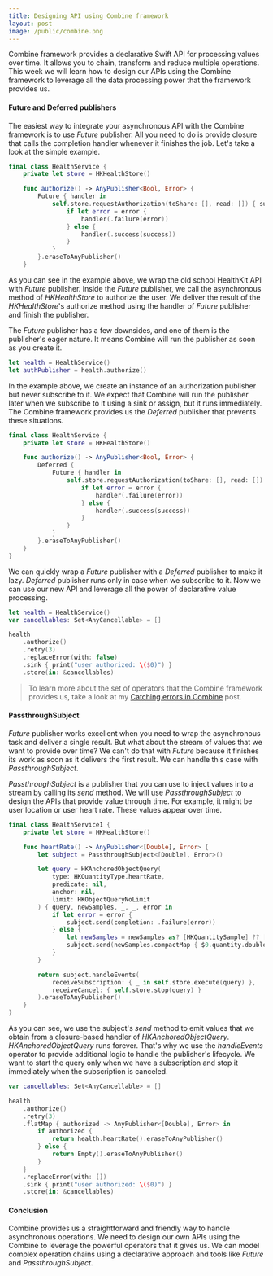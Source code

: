 ```yaml
---
title: Designing API using Combine framework
layout: post
image: /public/combine.png
---
```


Combine framework provides a declarative Swift API for processing values over time. It allows you to chain, transform and reduce multiple operations. This week we will learn how to design our APIs using the Combine framework to leverage all the data processing power that the framework provides us.

#### Future and Deferred publishers
The easiest way to integrate your asynchronous API with the Combine framework is to use *Future* publisher. All you need to do is provide closure that calls the completion handler whenever it finishes the job. Let's take a look at the simple example.

```swift
final class HealthService {
    private let store = HKHealthStore()

    func authorize() -> AnyPublisher<Bool, Error> {
        Future { handler in
            self.store.requestAuthorization(toShare: [], read: []) { success, error in
                if let error = error {
                    handler(.failure(error))
                } else {
                    handler(.success(success))
                }
            }
        }.eraseToAnyPublisher()
    }
```

As you can see in the example above, we wrap the old school HealthKit API with *Future* publisher. Inside the *Future* publisher, we call the asynchronous method of *HKHealthStore* to authorize the user. We deliver the result of the *HKHealthStore*'s authorize method using the handler of *Future* publisher and finish the publisher.

The *Future* publisher has a few downsides, and one of them is the publisher's eager nature. It means Combine will run the publisher as soon as you create it.

```swift
let health = HealthService()
let authPublisher = health.authorize()
```

In the example above, we create an instance of an authorization publisher but never subscribe to it. We expect that Combine will run the publisher later when we subscribe to it using a sink or assign, but it runs immediately. The Combine framework provides us the *Deferred* publisher that prevents these situations.

```swift
final class HealthService {
    private let store = HKHealthStore()

    func authorize() -> AnyPublisher<Bool, Error> {
        Deferred {
            Future { handler in
                self.store.requestAuthorization(toShare: [], read: []) { success, error in
                    if let error = error {
                        handler(.failure(error))
                    } else {
                        handler(.success(success))
                    }
                }
            }
        }.eraseToAnyPublisher()
    }
}
```

We can quickly wrap a *Future* publisher with a *Deferred* publisher to make it lazy. *Deferred* publisher runs only in case when we subscribe to it. Now we can use our new API and leverage all the power of declarative value processing.

```swift
let health = HealthService()
var cancellables: Set<AnyCancellable> = []

health
    .authorize()
    .retry(3)
    .replaceError(with: false)
    .sink { print("user authorized: \($0)") }
    .store(in: &cancellables)
```

> To learn more about the set of operators that the Combine framework provides us, take a look at my [Catching errors in Combine](/2020/04/22/catching-errors-in-combine/) post.

#### PassthroughSubject
*Future* publisher works excellent when you need to wrap the asynchronous task and deliver a single result. But what about the stream of values that we want to provide over time? We can't do that with *Future* because it finishes its work as soon as it delivers the first result. We can handle this case with *PassthroughSubject*.

*PassthroughSubject* is a publisher that you can use to inject values into a stream by calling its *send* method. We will use *PassthroughSubject* to design the APIs that provide value through time. For example, it might be user location or user heart rate. These values appear over time.

```swift
final class HealthService1 {
    private let store = HKHealthStore()

    func heartRate() -> AnyPublisher<[Double], Error> {
        let subject = PassthroughSubject<[Double], Error>()

        let query = HKAnchoredObjectQuery(
            type: HKQuantityType.heartRate,
            predicate: nil,
            anchor: nil,
            limit: HKObjectQueryNoLimit
        ) { query, newSamples, _, _, error in
            if let error = error {
                subject.send(completion: .failure(error))
            } else {
                let newSamples = newSamples as? [HKQuantitySample] ?? []
                subject.send(newSamples.compactMap { $0.quantity.doubleValue(for: .bpm()) })
            }
        }

        return subject.handleEvents(
            receiveSubscription: { _ in self.store.execute(query) },
            receiveCancel: { self.store.stop(query) }
        ).eraseToAnyPublisher()
    }
}
```

As you can see, we use the subject's *send* method to emit values that we obtain from a closure-based handler of *HKAnchoredObjectQuery*. *HKAnchoredObjectQuery* runs forever. That's why we use the *handleEvents* operator to provide additional logic to handle the publisher's lifecycle. We want to start the query only when we have a subscription and stop it immediately when the subscription is canceled.

```swift
var cancellables: Set<AnyCancellable> = []

health
    .authorize()
    .retry(3)
    .flatMap { authorized -> AnyPublisher<[Double], Error> in
        if authorized {
            return health.heartRate().eraseToAnyPublisher()
        } else {
            return Empty().eraseToAnyPublisher()
        }
    }
    .replaceError(with: [])
    .sink { print("user authorized: \($0)") }
    .store(in: &cancellables)
```

#### Conclusion 
Combine provides us a straightforward and friendly way to handle asynchronous operations. We need to design our own APIs using the Combine to leverage the powerful operators that it gives us. We can model complex operation chains using a declarative approach and tools like *Future* and *PassthroughSubject*.